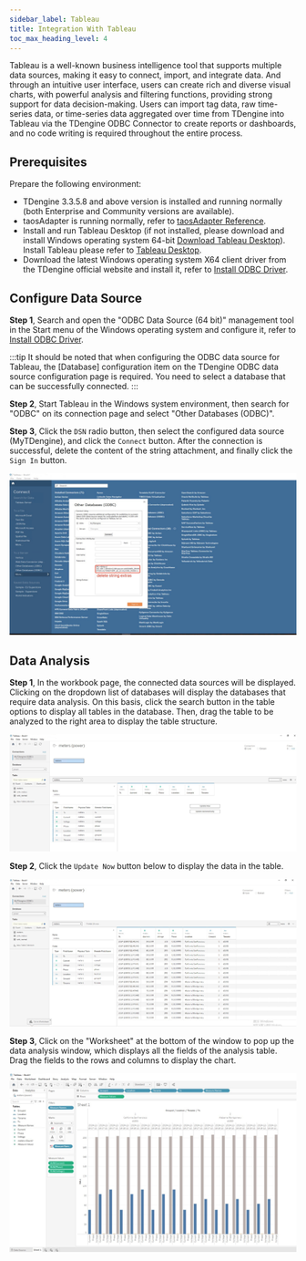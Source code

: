 ```yaml
---
sidebar_label: Tableau
title: Integration With Tableau
toc_max_heading_level: 4
---
```


Tableau is a well-known business intelligence tool that supports multiple data sources, making it easy to connect, import, and integrate data. And through an intuitive user interface, users can create rich and diverse visual charts, with powerful analysis and filtering functions, providing strong support for data decision-making. Users can import tag data, raw time-series data, or time-series data aggregated over time from TDengine into Tableau via the TDengine ODBC Connector to create reports or dashboards, and no code writing is required throughout the entire process.

## Prerequisites

Prepare the following environment:

- TDengine 3.3.5.8 and above version is installed and running normally (both Enterprise and Community versions are available).
- taosAdapter is running normally, refer to [taosAdapter Reference](../../../tdengine-reference/components/taosadapter/).
- Install and run Tableau Desktop (if not installed, please download and install Windows operating system 64-bit [Download Tableau Desktop](https://www.tableau.com/products/desktop/download)). Install Tableau please refer to [Tableau Desktop](https://www.tableau.com).
- Download the latest Windows operating system X64 client driver from the TDengine official website and install it, refer to [Install ODBC Driver](../../../tdengine-reference/client-libraries/odbc/#installation).

## Configure Data Source

**Step 1**, Search and open the "ODBC Data Source (64 bit)" management tool in the Start menu of the Windows operating system and configure it, refer to [Install ODBC Driver](../../../tdengine-reference/client-libraries/odbc/#installation).

:::tip
It should be noted that when configuring the ODBC data source for Tableau, the [Database] configuration item on the TDengine ODBC data source configuration page is required. You need to select a database that can be successfully connected.
:::

**Step 2**, Start Tableau in the Windows system environment, then search for "ODBC" on its connection page and select "Other Databases (ODBC)".

**Step 3**, Click the `DSN` radio button, then select the configured data source (MyTDengine), and click the `Connect` button. After the connection is successful, delete the content of the string attachment, and finally click the `Sign In` button.  

![tableau-odbc](./tableau/tableau-odbc.webp)

## Data Analysis

**Step 1**, In the workbook page, the connected data sources will be displayed. Clicking on the dropdown list of databases will display the databases that require data analysis. On this basis, click the search button in the table options to display all tables in the database. Then, drag the table to be analyzed to the right area to display the table structure.

![tableau-workbook](./tableau/tableau-table.webp)

**Step 2**, Click the `Update Now` button below to display the data in the table.

![tableau-workbook](./tableau/tableau-data.webp)

**Step 3**, Click on the "Worksheet" at the bottom of the window to pop up the data analysis window, which displays all the fields of the analysis table. Drag the fields to the rows and columns to display the chart.

![tableau-workbook](./tableau/tableau-analysis.webp)
